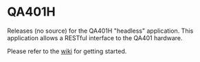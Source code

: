 # QA401H
Releases (no source) for the QA401H "headless" application. This application allows a RESTful interface to the QA401 hardware. 

Please refer to the [wiki](https://github.com/QuantAsylum/QA401H/wiki) for getting started.

